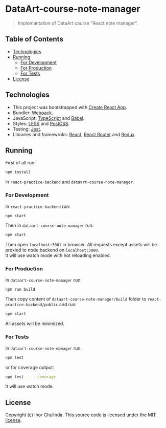 # DataArt-course-note-manager 
> Implemantation of DataArt course "React note manager".

## Table of Contents
<!-- START doctoc generated TOC please keep comment here to allow auto update -->
<!-- DON'T EDIT THIS SECTION, INSTEAD RE-RUN doctoc TO UPDATE -->
<!-- END doctoc generated TOC please keep comment here to allow auto update -->

- [Technologies](#technologies)
- [Running](#running)
  - [For Development](#for-development)
  - [For Production](#for-production)
  - [For Tests](#for-tests)
- [License](#license)

<!-- END doctoc generated TOC please keep comment here to allow auto update -->

## Technologies
- This project was bootstrapped with [Create React App](https://github.com/facebookincubator/create-react-app).
- Bundler: [Webpack](https://github.com/webpack/webpack).
- JavaScript: [TypeScript](https://github.com/Microsoft/TypeScript) and [Babel](https://github.com/babel/babel).
- Styles: [LESS](https://github.com/less/less.js) and [PostCSS](https://github.com/postcss/postcss).
- Testing: [Jest](https://github.com/facebook/jest).
- Libraries and framewroks: [React](https://github.com/facebook/react), [React Router](https://github.com/ReactTraining/react-router) and [Redux](https://github.com/reactjs/redux).

## Running
First of all run:
```sh
npm install
```
in `react-practice-backend` and `dataart-course-note-manager`.
### For Development
In `react-practice-backend` run:
```sh
npm start
```
Then in `dataart-course-note-manager` run:
```sh
npm start
```
Then open `localhost:3001` in browser. All requests except assets will be proxied to node backend on `localhost:3000`.  
It will use watch mode with hot reloading enabled. 
### For Production
In `dataart-course-note-manager` run:
```sh
npm run build
```
Then copy content of `dataart-course-note-manager/build` folder to `react-practice-backend/public` and run:
```sh
npm start
```
All assets will be minimized.
### For Tests
In `dataart-course-note-manager` run:
```sh
npm test
```
or for coverage output:
```sh
npm test -- --coverage
```
It will use watch mode.

## License

Copyright (c) Ihor Chulinda.
This source code is licensed under the [MIT license](LICENSE).